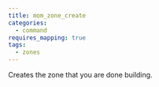 ```yaml
---
title: mom_zone_create
categories:
  - command
requires_mapping: true
tags:
  - zones
---
```


Creates the zone that you are done building.
